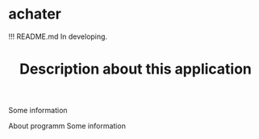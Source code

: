 # achater
!!! README.md In developing.
<html>
 <body>
  <header>
    <h1>Description about this application</h1>
  </header>
  <article>
    <p>Some information</p>
  </article>
  <footer>
    About programm 
    Some information
  </footer>
 </body> 
</html>